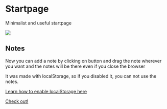 # Startpage
Minimalist and useful startpage

![](https://github.com/ropoko/Startpage/blob/main/img/screenshot.png)

## Notes
Now you can add a note by clicking on button and drag the note wherever you want and the notes will be there even if you close the browser

It was made with localStorage, so if you disabled it, you can not use the notes.

[Learn how to enable localStorage here](https://techglimpse.com/enable-localstorage-support-google-chrome-browser/)

[Check out!](https://startpage-git-main.ropoko.vercel.app/)
